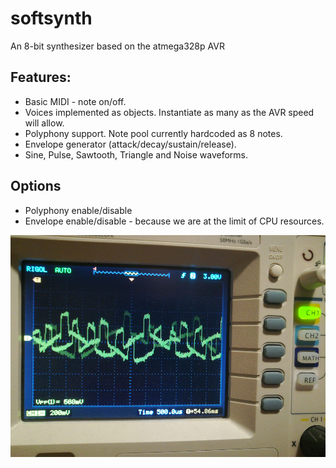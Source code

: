 # softsynth

An 8-bit synthesizer based on the atmega328p AVR

## Features:
* Basic MIDI - note on/off.
* Voices implemented as objects. Instantiate as many as the AVR speed will allow.
* Polyphony support. Note pool currently hardcoded as 8 notes.
* Envelope generator (attack/decay/sustain/release).
* Sine, Pulse, Sawtooth, Triangle and Noise waveforms.
## Options
* Polyphony enable/disable
* Envelope enable/disable - because we are at the limit of CPU resources.

![Output waveform](sounds.png?raw=true "Sound output on oscilloscope")
